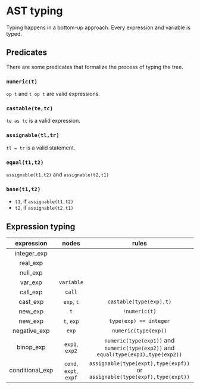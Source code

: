 # AST typing

Typing happens in a bottom-up approach. Every expression and variable is typed.

## Predicates

There are some predicates that formalize the process of typing the tree.

### `numeric(t)`

`op t` and `t op t` are valid expressions.

### `castable(te,tc)`

`te as tc` is a valid expression.

### `assignable(tl,tr)`

`tl = tr` is a valid statement.

### `equal(t1,t2)`

`assignable(t1,t2)` and `assignable(t2,t1)`

### `base(t1,t2)`

* `t1`, if `assignable(t1,t2)`
* `t2`, if `assignable(t2,t1)`


## Expression typing

| expression | nodes | rules | type |
| :-: | :-: | :-: | :-: |
| integer_exp | | | `integer` |
| real_exp | | | `float` |
| null_exp | | | `null` |
| var_exp | `variable` | | `type(variable)` |
| call_exp | `call` | | `type(call.f)` |
| cast_exp | `exp`, `t` | `castable(type(exp),t)` | `t` |
| new_exp | `t` | `!numeric(t)` | `t` |
| new_exp | `t`, `exp` | `type(exp) == integer` | `array(t)` |
| negative_exp | `exp` | `numeric(type(exp))` | `type(exp)` |
| binop_exp | `exp1`, `exp2` | `numeric(type(exp1))` and `numeric(type(exp2))` and `equal(type(exp1),type(exp2))` | `type(exp1)` |
| conditional_exp | `cond`, `expt`, `expf` | `assignable(type(expt),type(expf))` or `assignable(type(expf),type(expt))` | `base(type(expt),type(expf))` |